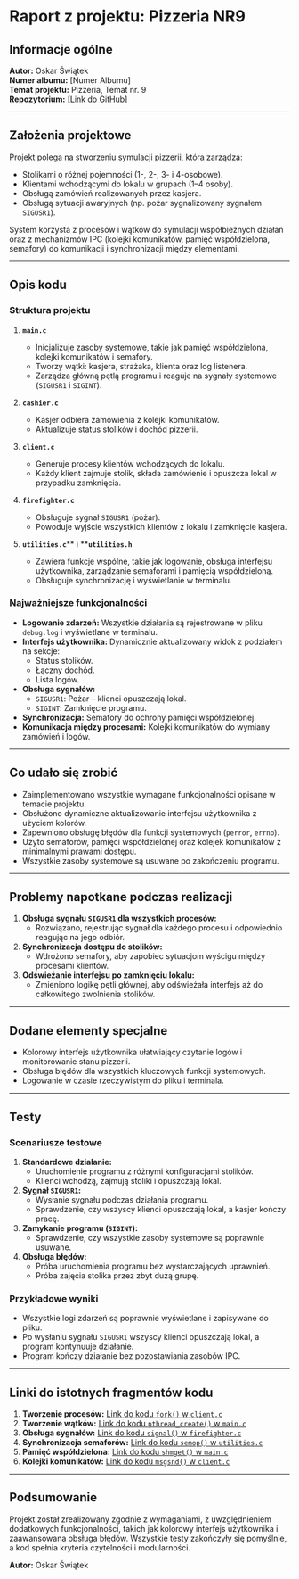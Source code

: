 # Raport z projektu: Pizzeria NR9

## Informacje ogólne

**Autor:** Oskar Świątek\
**Numer albumu:** [Numer Albumu]\
**Temat projektu:** Pizzeria, Temat nr. 9\
**Repozytorium:** [\[Link do GitHub\]](https://github.com/Holingo/Pizzeria-Simulation/)

---

## Założenia projektowe

Projekt polega na stworzeniu symulacji pizzerii, która zarządza:

- Stolikami o różnej pojemności (1-, 2-, 3- i 4-osobowe).
- Klientami wchodzącymi do lokalu w grupach (1–4 osoby).
- Obsługą zamówień realizowanych przez kasjera.
- Obsługą sytuacji awaryjnych (np. pożar sygnalizowany sygnałem `SIGUSR1`).

System korzysta z procesów i wątków do symulacji współbieżnych działań oraz z mechanizmów IPC (kolejki komunikatów, pamięć współdzielona, semafory) do komunikacji i synchronizacji między elementami.

---

## Opis kodu

### Struktura projektu

1. **`main.c`**

   - Inicjalizuje zasoby systemowe, takie jak pamięć współdzielona, kolejki komunikatów i semafory.
   - Tworzy wątki: kasjera, strażaka, klienta oraz log listenera.
   - Zarządza główną pętlą programu i reaguje na sygnały systemowe (`SIGUSR1` i `SIGINT`).

2. **`cashier.c`**

   - Kasjer odbiera zamówienia z kolejki komunikatów.
   - Aktualizuje status stolików i dochód pizzerii.

3. **`client.c`**

   - Generuje procesy klientów wchodzących do lokalu.
   - Każdy klient zajmuje stolik, składa zamówienie i opuszcza lokal w przypadku zamknięcia.

4. **`firefighter.c`**

   - Obsługuje sygnał `SIGUSR1` (pożar).
   - Powoduje wyjście wszystkich klientów z lokalu i zamknięcie kasjera.

5. **`utilities.c`**\*\* i \*\***`utilities.h`**

   - Zawiera funkcje wspólne, takie jak logowanie, obsługa interfejsu użytkownika, zarządzanie semaforami i pamięcią współdzieloną.
   - Obsługuje synchronizację i wyświetlanie w terminalu.

### Najważniejsze funkcjonalności

- **Logowanie zdarzeń:** Wszystkie działania są rejestrowane w pliku `debug.log` i wyświetlane w terminalu.
- **Interfejs użytkownika:** Dynamicznie aktualizowany widok z podziałem na sekcje:
  - Status stolików.
  - Łączny dochód.
  - Lista logów.
- **Obsługa sygnałów:**
  - `SIGUSR1`: Pożar – klienci opuszczają lokal.
  - `SIGINT`: Zamknięcie programu.
- **Synchronizacja:** Semafory do ochrony pamięci współdzielonej.
- **Komunikacja między procesami:** Kolejki komunikatów do wymiany zamówień i logów.

---

## Co udało się zrobić

- Zaimplementowano wszystkie wymagane funkcjonalności opisane w temacie projektu.
- Obsłużono dynamiczne aktualizowanie interfejsu użytkownika z użyciem kolorów.
- Zapewniono obsługę błędów dla funkcji systemowych (`perror`, `errno`).
- Użyto semaforów, pamięci współdzielonej oraz kolejek komunikatów z minimalnymi prawami dostępu.
- Wszystkie zasoby systemowe są usuwane po zakończeniu programu.

---

## Problemy napotkane podczas realizacji

1. **Obsługa sygnału ********`SIGUSR1`******** dla wszystkich procesów:**
   - Rozwiązano, rejestrując sygnał dla każdego procesu i odpowiednio reagując na jego odbiór.
2. **Synchronizacja dostępu do stolików:**
   - Wdrożono semafory, aby zapobiec sytuacjom wyścigu między procesami klientów.
3. **Odświeżanie interfejsu po zamknięciu lokalu:**
   - Zmieniono logikę pętli głównej, aby odświeżała interfejs aż do całkowitego zwolnienia stolików.

---

## Dodane elementy specjalne

- Kolorowy interfejs użytkownika ułatwiający czytanie logów i monitorowanie stanu pizzerii.
- Obsługa błędów dla wszystkich kluczowych funkcji systemowych.
- Logowanie w czasie rzeczywistym do pliku i terminala.

---

## Testy

### Scenariusze testowe

1. **Standardowe działanie:**
   - Uruchomienie programu z różnymi konfiguracjami stolików.
   - Klienci wchodzą, zajmują stoliki i opuszczają lokal.
2. **Sygnał ********`SIGUSR1`********:**
   - Wysłanie sygnału podczas działania programu.
   - Sprawdzenie, czy wszyscy klienci opuszczają lokal, a kasjer kończy pracę.
3. **Zamykanie programu (********`SIGINT`********):**
   - Sprawdzenie, czy wszystkie zasoby systemowe są poprawnie usuwane.
4. **Obsługa błędów:**
   - Próba uruchomienia programu bez wystarczających uprawnień.
   - Próba zajęcia stolika przez zbyt dużą grupę.

### Przykładowe wyniki

- Wszystkie logi zdarzeń są poprawnie wyświetlane i zapisywane do pliku.
- Po wysłaniu sygnału `SIGUSR1` wszyscy klienci opuszczają lokal, a program kontynuuje działanie.
- Program kończy działanie bez pozostawiania zasobów IPC.

---

## Linki do istotnych fragmentów kodu

1. **Tworzenie procesów:** [Link do kodu ](#)[`fork()`](#)[ w ](#)[`client.c`](#)
2. **Tworzenie wątków:** [Link do kodu ](#)[`pthread_create()`](#)[ w ](#)[`main.c`](#)
3. **Obsługa sygnałów:** [Link do kodu ](#)[`signal()`](#)[ w ](#)[`firefighter.c`](#)
4. **Synchronizacja semaforów:** [Link do kodu ](#)[`semop()`](#)[ w ](#)[`utilities.c`](#)
5. **Pamięć współdzielona:** [Link do kodu ](#)[`shmget()`](#)[ w ](#)[`main.c`](#)
6. **Kolejki komunikatów:** [Link do kodu ](#)[`msgsnd()`](#)[ w ](#)[`client.c`](#)

---

## Podsumowanie

Projekt został zrealizowany zgodnie z wymaganiami, z uwzględnieniem dodatkowych funkcjonalności, takich jak kolorowy interfejs użytkownika i zaawansowana obsługa błędów. Wszystkie testy zakończyły się pomyślnie, a kod spełnia kryteria czytelności i modularności.

**Autor:** Oskar Świątek

